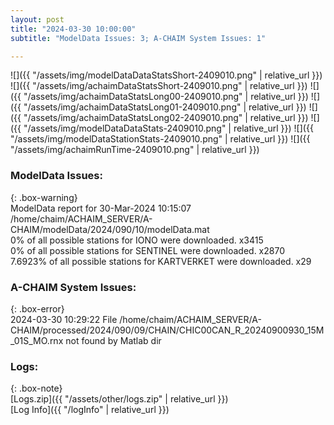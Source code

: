 ```yaml
---
layout: post
title: "2024-03-30 10:00:00"
subtitle: "ModelData Issues: 3; A-CHAIM System Issues: 1"

---
```


![]({{ "/assets/img/modelDataDataStatsShort-2409010.png" | relative_url }})
![]({{ "/assets/img/achaimDataStatsShort-2409010.png" | relative_url }})
![]({{ "/assets/img/achaimDataStatsLong00-2409010.png" | relative_url }})
![]({{ "/assets/img/achaimDataStatsLong01-2409010.png" | relative_url }})
![]({{ "/assets/img/achaimDataStatsLong02-2409010.png" | relative_url }})
![]({{ "/assets/img/modelDataDataStats-2409010.png" | relative_url }})
![]({{ "/assets/img/modelDataStationStats-2409010.png" | relative_url }})
![]({{ "/assets/img/achaimRunTime-2409010.png" | relative_url }})


### ModelData Issues:  
  
{: .box-warning}  
 ModelData report for 30-Mar-2024 10:15:07   
 /home/chaim/ACHAIM_SERVER/A-CHAIM/modelData/2024/090/10/modelData.mat   
 0% of all possible stations for IONO were downloaded. x3415   
 0% of all possible stations for SENTINEL were downloaded. x2870   
 7.6923% of all possible stations for KARTVERKET were downloaded. x29   
  
### A-CHAIM System Issues:  
  
{: .box-error}  
2024-03-30 10:29:22 File /home/chaim/ACHAIM_SERVER/A-CHAIM/processed/2024/090/09/CHAIN/CHIC00CAN_R_20240900930_15M_01S_MO.rnx not found by Matlab dir  

### Logs:  
  
{: .box-note}  
[Logs.zip]({{ "/assets/other/logs.zip" | relative_url }})  
[Log Info]({{ "/logInfo" | relative_url }})  
